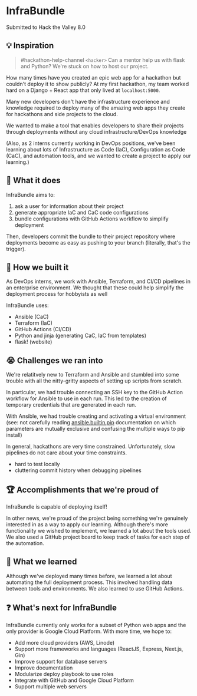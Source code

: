 # InfraBundle
Submitted to Hack the Valley 8.0

## 💡 Inspiration

> \#hackathon-help-channel 
`<hacker>` Can a mentor help us with flask and Python? We're stuck on how to host our project.

How many times have you created an epic web app for a hackathon but couldn't deploy it to show publicly? At my first hackathon, my team worked hard on a Django + React app that only lived at `localhost:5000`.

Many new developers don't have the infrastructure experience and knowledge required to deploy many of the amazing web apps they create for hackathons and side projects to the cloud. 

We wanted to make a tool that enables developers to share their projects through deployments without any cloud infrastructure/DevOps knowledge

(Also, as 2 interns currently working in DevOps positions, we've been learning about lots of Infrastructure as Code (IaC), Configuration as Code (CaC), and automation tools, and we wanted to create a project to apply our learning.)
## 💭 What it does

InfraBundle aims to: 
1. ask a user for information about their project 
2. generate appropriate IaC and CaC code configurations
3. bundle configurations with GitHub Actions workflow to simplify deployment

Then, developers commit the bundle to their project repository where deployments become as easy as pushing to your branch (literally, that's the trigger).

## 🚧 How we built it
As DevOps interns, we work with Ansible, Terraform, and CI/CD pipelines in an enterprise environment. We  thought that these could help simplify the deployment process for hobbyists as well

InfraBundle uses: 
- Ansible (CaC)
- Terraform  (IaC)
- GitHub Actions  (CI/CD)
- Python and jinja (generating CaC, IaC from templates)
- flask! (website)

## 😭 Challenges we ran into
We're relatitvely new to Terraform and Ansible and stumbled into some trouble with all the nitty-gritty aspects of setting up scripts from scratch. 

In particular, we had trouble connecting an SSH key to the GitHub Action workflow for Ansible to use in each run. This led to the creation of temporary credentials that are generated in each run. 

With Ansible, we had trouble creating and activating a virtual environment  (see: not carefully reading [ansible.builtin.pip](https://docs.ansible.com/ansible/latest/collections/ansible/builtin/pip_module.html) documentation on which parameters are mutually exclusive and confusing the multiple ways to pip install)

In general, hackathons are very time constrained. Unfortunately, slow pipelines do not care about your time constraints.
- hard to test locally 
- cluttering commit history when debugging pipelines

## 🏆 Accomplishments that we're proud of
InfraBundle is capable of deploying itself! 

In other news, we're proud of the project being something we're genuinely interested in as a way to apply our learning. Although there's more functionality we wished to implement, we learned a lot about the tools used. We also used a GitHub project board to keep track of tasks for each step of the automation.

## 📘 What we learned
Although we've deployed many times before, we learned a lot about automating the full deployment process. This involved handling data between tools and environments. We also learned to use GitHub Actions.

## ❓ What's next for InfraBundle
InfraBundle currently only works for a subset of Python web apps and the only provider is Google Cloud Platform. 
With more time, we hope to: 
- Add more cloud providers (AWS, Linode)
- Support more frameworks and languages (ReactJS, Express, Next.js, Gin)
- Improve support for database servers
- Improve documentation 
- Modularize deploy playbook to use roles 
- Integrate with GitHub and Google Cloud Platform
- Support multiple web servers
